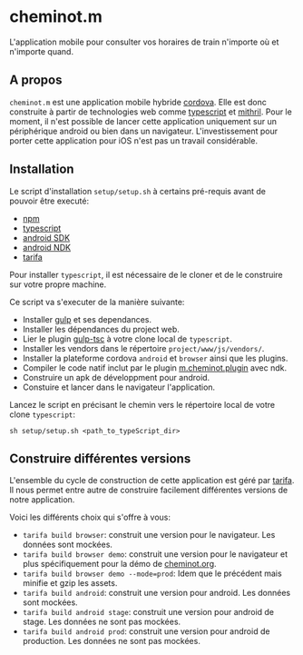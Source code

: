 cheminot.m
==========

L'application mobile pour consulter vos horaires de train n'importe où et n'importe quand.

## A propos

`cheminot.m` est une application mobile hybride [cordova](https://cordova.apache.org).
Elle est donc construite à partir de technologies web comme [typescript](http://www.typescriptlang.org) et [mithril](https://github.com/lhorie/mithril.js).
Pour le moment, il n'est possible de lancer cette application uniquement sur un périphérique android ou bien dans un navigateur.
L'investissement pour porter cette application pour iOS n'est pas un travail considérable.

## Installation

Le script d'installation `setup/setup.sh` à certains pré-requis avant de pouvoir être executé:

* [npm](https://www.npmjs.org)
* [typescript](http://www.typescriptlang.org)
* [android SDK](http://developer.android.com/sdk/index.html)
* [android NDK](https://developer.android.com/tools/sdk/ndk/index.html)
* [tarifa](http://tarifa.tools)

Pour installer `typescript`, il est nécessaire de le cloner et de le construire sur votre propre machine.

Ce script va s'executer de la manière suivante:

* Installer [gulp](http://gulpjs.com/) et ses dependances.
* Installer les dépendances du project web.
* Lier le plugin [gulp-tsc](https://www.npmjs.com/package/gulp-tsc) à votre clone local de `typescript`.
* Installer les vendors dans le répertoire `project/www/js/vendors/`.
* Installer la plateforme cordova `android` et `browser` ainsi que les plugins.
* Compiler le code natif inclut par le plugin [m.cheminot.plugin]("https://github.com/cheminotorg/m.cheminot.plugin") avec ndk.
* Construire un apk de développment pour android.
* Constuire et lancer dans le navigateur l'application.

Lancez le script en précisant le chemin vers le répertoire local de votre clone `typescript`:

`sh setup/setup.sh <path_to_typeScript_dir>`

## Construire différentes versions

L'ensemble du cycle de construction de cette application est géré par [tarifa]("http://tarifa.tools").
Il nous permet entre autre de construire facilement différentes versions de notre application.

Voici les différents choix qui s'offre à vous:

* `tarifa build browser`: construit une version pour le navigateur. Les données sont mockées.
* `tarifa build browser demo`: construit une version pour le navigateur et plus spécifiquement pour la démo de [cheminot.org](http://cheminot.org).
* `tarifa build browser demo --mode=prod`: Idem que le précédent mais minifie et gzip les assets.
* `tarifa build android`: construit une version pour android. Les données sont mockées.
* `tarifa build android stage`: construit une version pour android de stage. Les données ne sont pas mockées.
* `tarifa build android prod`: construit une version pour android de production. Les données ne sont pas mockées.
